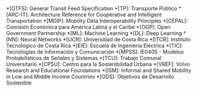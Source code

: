 *[GTFS]: General Transit Feed Specification
*[TP]: Transporte Público
*[ARC-IT]: Architecture Reference for Cooperative and Intelligent Transportation
*[MDIP]: Mobility Data Interoperability Principles
*[CEPAL]: Comisión Económica para América Latina y el Caribe
*[OGP]: Open Government Partnership
*[ML]: Machine Learning
*[DL]: Deep Learning
*[NN]: Neural Networks
*[UCR]: Universidad de Costa Rica
*[ITCR]: Instituto Tecnológico de Costa Rica
*[EIE]: Escuela de Ingeniería Eléctrica
*[TIC]: Tecnologías de Información y Comunicación
*[MPSS]: IE0405 - Modelos Probabilísticos de Señales y Sistemas
*[TCU]: Trabajo Comunal Universitario
*[CPSU]: Centro para la Sostenibilidad Urbana
*[VREF]: Volvo Research and Educational Foundations
*[ISM]: Informal and Shared Mobility in Low and Middle Income Countries
*[ODS]: Objetivos de Desarrollo Sostenible